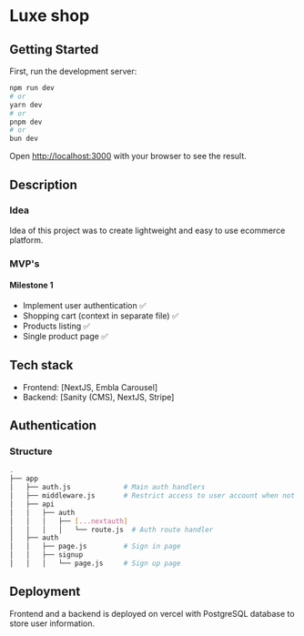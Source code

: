 # Luxe shop

## Getting Started

First, run the development server:

```bash
npm run dev
# or
yarn dev
# or
pnpm dev
# or
bun dev
```

Open [http://localhost:3000](http://localhost:3000) with your browser to see the result.

## Description 

### Idea

Idea of this project was to create lightweight and easy to use ecommerce platform.

### MVP's 
#### Milestone 1

- Implement user authentication ✅
- Shopping cart (context in separate file) ✅
- Products listing ✅
- Single product page ✅

## Tech stack

- Frontend: [NextJS, Embla Carousel]
- Backend: [Sanity (CMS), NextJS, Stripe]

## Authentication

### Structure 

```bash
.
├── app
│   ├── auth.js             # Main auth handlers
│   ├── middleware.js       # Restrict access to user account when not logged in
│   ├── api
│   │   ├── auth
│   │   │   ├── [...nextauth]
│   │   │   │   └── route.js  # Auth route handler
│   ├── auth
│   │   ├── page.js         # Sign in page
│   │   ├── signup
│   │   │   └── page.js     # Sign up page

```

## Deployment

Frontend and a backend is deployed on vercel with PostgreSQL database to store user information.


